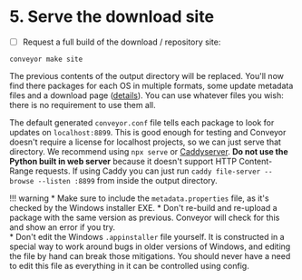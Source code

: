 # 5. Serve the download site

* [ ] Request a full build of the download / repository site:

```
conveyor make site
```

The previous contents of the output directory will be replaced. You'll now find there packages for each OS in multiple formats, some update metadata files and a download page ([details](../../package-formats.md)). You can use whatever files you wish: there is no requirement to use them all.

The default generated `conveyor.conf` file tells each package to look for updates on `localhost:8899`. This is good enough for testing and Conveyor doesn't require a license for localhost projects, so we can just serve that directory. We recommend using `npx serve` or [Caddyserver](https://caddyserver.com/). **Do not use the Python built in web server** because it doesn't support HTTP Content-Range requests. If using Caddy you can just run `caddy file-server --browse --listen :8899` from inside the output directory.

!!! warning
    * Make sure to include the `metadata.properties` file, as it's checked by the Windows installer EXE.
    * Don't re-build and re-upload a package with the same version as previous. Conveyor will check for this and show an error if you try.  
    * Don't edit the Windows `.appinstaller` file yourself. It is constructed in a special way to work around bugs in older versions of Windows, and editing the file by hand can break those mitigations. You should never have a need to edit this file as everything in it can be controlled using config.

<script>var tutorialSection = 5;</script>
